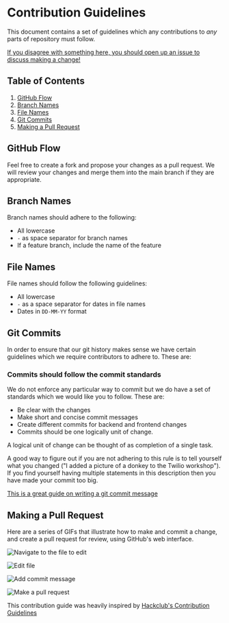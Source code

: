# Contribution Guidelines

This document contains a set of guidelines which any contributions to _any_ parts of repository must follow.

[If you disagree with something here, you should open up an issue to discuss making a change!](https://github.com/arjavjain0703/cbse-ai/issues/new)

## Table of Contents

1. [GitHub Flow](#github-flow)
2. [Branch Names](#branch-names)
3. [File Names](#file-names)
4. [Git Commits](#git-commits)
5. [Making a Pull Request](#making-a-pull-request)

## GitHub Flow

Feel free to create a fork and propose your changes as a pull request. We will review your changes and merge them into the main branch if they are appropriate.

## Branch Names

Branch names should adhere to the following:

- All lowercase
- `-` as space separator for branch names
- If a feature branch, include the name of the feature

## File Names

File names should follow the following guidelines:

- All lowercase
- `-` as a space separator for dates in file names
- Dates in `DD-MM-YY` format

## Git Commits

In order to ensure that our git history makes sense we have certain guidelines which we require contributors to adhere to. These are:

### Commits should follow the commit standards

We do not enforce any particular way to commit but we do have a set of standards which we would like you to follow. These are:
- Be clear with the changes
- Make short and concise commit messages
- Create different commits for backend and frontend changes
- Commits should be one logically unit of change.

A logical unit of change can be thought of as completion of a single task.

A good way to figure out if you are not adhering to this rule is to tell yourself what you changed ("I added a picture of a donkey to the Twilio workshop"). If you find yourself having multiple statements in this description then you have made your commit too big.


[This is a great guide on writing a git commit message](http://chris.beams.io/posts/git-commit/)

## Making a Pull Request

Here are a series of GIFs that illustrate how to make and commit a change, and create a pull request for review, using GitHub's web interface.

![Navigate to the file to edit](https://cloud-agvs502ft.vercel.app/0pr1.gif)

![Edit file](https://cloud-agvs502ft.vercel.app/1pr2.gif)

![Add commit message](https://cloud-agvs502ft.vercel.app/2pr3.gif)

![Make a pull request](https://cloud-agvs502ft.vercel.app/3pr4.gif)

This contribution guide was heavily inspired by [Hackclub's Contribution Guidelines](https://github.com/hackclub/hackclub/blob/main/CONTRIBUTING.md)

